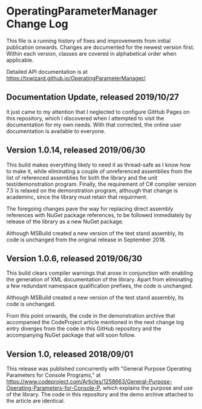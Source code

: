 # OperatingParameterManager Change Log

This file is a running history of fixes and improvements from initial
publication onwards. Changes are documented for the newest version first.
Within each version, classes are covered in alphabetical order when applicable.

Detailed API documentation is at <https://txwizard.github.io/OperatingParameterManager/>.

## Documentation Update, released 2019/10/27

It just came to my attention that I neglected to configure GitHub Pages on this
repository, which I discovered when I attempted to visit the documentation for
my own needs. With that corrected, the online user documentation is available to
everyone.

## Version 1.0.14, released 2019/06/30

This build makes everything likely to need it as thread-safe as I know how to
make it, while eliminating a couple of unreferenced assemblies from the list of
referenced assemblies for both the library and the unit test/demonstration
program. Finally, the requirement of C# compiler version 7.3 is relaxed on the
demonstration program, although that change is academinc, since the library must
retain that requirment.

The foregoing changes pave the way for replacing direct assembly references with
NuGet package references, to be followed immediately by release of the library
as a new NuGet package.

Although MSBuild created a new version of the test stand assembly, its code is
unchanged from the original release in September 2018.

## Version 1.0.6, released 2019/06/30

This build clears compiler warnings that arose in conjunction with enabling the
generation of XML documentation of the library. Apart from eliminating a few
redundant namespace qualification prefixes, the code is unchanged.

Although MSBuild created a new version of the test stand assembly, its code is
unchanged.

From this point onwards, the code in the demonstration archive that accompanied
the CodeProject article mentioned in the next change log entry diverges from the
code in this GitHub repository and the accompanying NuGet package that will soon
follow.

## Version 1.0, released 2018/09/01

This release was published concurrently with
"General Purpose Operating Parameters for Console Programs," at
<https://www.codeproject.com/Articles/1258663/General-Purpose-Operating-Parameters-for-Console-P>,
which explains the purpose and use of the library. The code in this repository
and the demo archive attached to the article are identical.